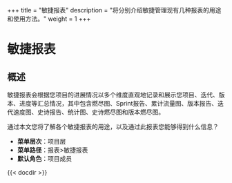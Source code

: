 ﻿+++
title = "敏捷报表"
description = "将分别介绍敏捷管理现有几种报表的用途和使用方法。"
weight = 1
+++

# 敏捷报表

## 概述

敏捷报表会根据您项目的进展情况以多个维度直观地记录和展示您项目、迭代、版本、进度等汇总情况，其中包含燃尽图、Sprint报告、累计流量图、版本报告、迭代速度图、史诗报告、统计图、史诗燃尽图和版本燃尽图。

通过本文您将了解各个敏捷报表的用途，以及通过此报表您能够得到什么信息？

- **菜单层次**：项目层
- **菜单路径**：报表>敏捷报表
- **默认角色**：项目成员

{{< docdir >}}